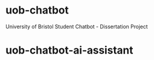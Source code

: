 # uob-chatbot
University of Bristol Student Chatbot - Dissertation Project
# uob-chatbot-ai-assistant
